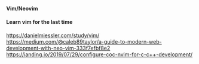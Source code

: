 #### Vim/Neovim
#### Learn vim for the last time
https://danielmiessler.com/study/vim/  
https://medium.com/@caleb89taylor/a-guide-to-modern-web-development-with-neo-vim-333f7efbf8e2  
https://ianding.io/2019/07/29/configure-coc-nvim-for-c-c++-development/  
